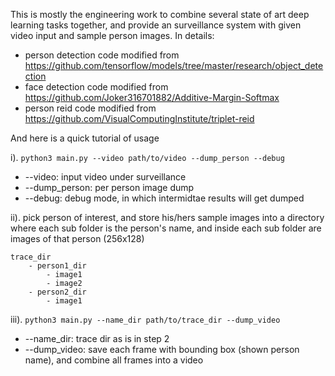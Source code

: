 This is mostly the engineering work to combine several state of art deep learning tasks together, and provide an surveillance system with given video input and sample person images.
In details:
- person detection code modified from https://github.com/tensorflow/models/tree/master/research/object_detection
- face detection code modified from https://github.com/Joker316701882/Additive-Margin-Softmax
- person reid code modified from https://github.com/VisualComputingInstitute/triplet-reid


And here is a quick tutorial of usage

i). `python3 main.py --video path/to/video --dump_person --debug`
- --video: input video under surveillance
- --dump_person: per person image dump 
- --debug: debug mode, in which intermidtae results will get dumped

ii). pick person of interest, and store his/hers sample images into a directory where each sub folder is the person's name, and inside each sub folder are images of that person (256x128)
```
trace_dir
    - person1_dir
        - image1
        - image2
    - person2_dir
        - image1
```

iii). `python3 main.py --name_dir path/to/trace_dir --dump_video`
- --name_dir: trace dir as is in step 2
- --dump_video: save each frame with bounding box (shown person name), and combine all frames into a video
